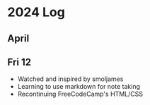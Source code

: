 # 2024 Log

## April
## Fri 12
- Watched and inspired by smoljames
- Learning to use markdown for note taking
- Recontinuing FreeCodeCamp's HTML/CSS
